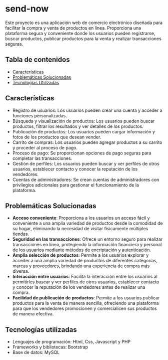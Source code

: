 # send-now

Este proyecto es una aplicación web de comercio electrónico diseñada para facilitar la compra y venta de productos en línea. Proporciona una plataforma segura y conveniente donde los usuarios pueden registrarse, buscar productos, publicar productos para la venta y realizar transacciones seguras.

## Tabla de contenidos

- [Características](#características)
- [Problemáticas Solucionadas](#problemáticas-solucionadas)
- [Tecnologías Utilizadas](#tecnologías-utilizadas)

## Características

- Registro de usuarios: Los usuarios pueden crear una cuenta y acceder a funciones personalizadas.
- Búsqueda y visualización de productos: Los usuarios pueden buscar productos, filtrar los resultados y ver detalles de los productos.
- Publicación de productos: Los usuarios pueden cargar información y fotos de los productos que desean vender.
- Carrito de compras: Los usuarios pueden agregar productos a su carrito y proceder al proceso de pago.
- Proceso de pago: Se proporcionan opciones de pago seguras para completar las transacciones.
- Gestión de perfiles: Los usuarios pueden buscar y ver perfiles de otros usuarios, establecer contacto y conocer la reputación de los vendedores.
- Cuentas de administradores: Se crean cuentas de administradores con privilegios adicionales para gestionar el funcionamiento de la plataforma.

## Problemáticas Solucionadas

- **Acceso conveniente**: Proporciona a los usuarios un acceso fácil y conveniente a una amplia variedad de productos desde la comodidad de su hogar, eliminando la necesidad de visitar físicamente múltiples tiendas.
- **Seguridad en las transacciones**: Ofrece un entorno seguro para realizar transacciones en línea, protegiendo la información financiera y personal de los usuarios mediante métodos de encriptación y autenticación.
- **Amplia selección de productos**: Permite a los usuarios explorar y acceder a una amplia variedad de productos de diferentes categorías, marcas y proveedores, brindando una experiencia de compra más diversa.
- **Interacción entre usuarios**: Facilita la interacción entre los usuarios al permitirles buscar y ver perfiles de otros usuarios, establecer contacto y conocer la reputación de los vendedores antes de realizar una compra.
- **Facilidad de publicación de productos**: Permite a los usuarios publicar productos para la venta de manera sencilla, ofreciendo una plataforma para que los vendedores promocionen y comercialicen sus productos de manera efectiva.

## Tecnologías utilizadas

- Lenguajes de programación: Html, Css, Javascript y PHP
- Frameworks y bibliotecas: Bootstrap
- Base de datos: MySQL
